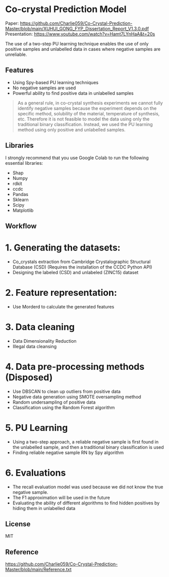 # Co-crystal Prediction Model

Paper: https://github.com/Charlie059/Co-Crystal-Prediction-Master/blob/main/XUHUI_GONG_FYP_Dissertation_Report_V1.3.0.pdf
Presentation: https://www.youtube.com/watch?v=Hamt7LYnHaA&t=20s


The use of a two-step PU learning technique enables the use of only positive samples and unlabelled data in cases where negative samples are unreliable.

## Features

- Using Spy-based PU learning techniques
- No negative samples are used
- Powerful ability to find positive data in unlabelled samples



> As a general rule, in co-crystal synthesis experiments we cannot fully identify negative samples because the experiment depends on the specific method, solubility of the material, temperature of synthesis, etc. Therefore it is not feasible to model the data using only the traditional binary classification. Instead, we used the PU learning method using only positive and unlabelled samples.



## Libraries

I strongly recommend that you use Google Colab to run the following essential libraries:

- Shap
- Numpy
- rdkit
- ccdc
- Pandas
- Sklearn
- Scipy
- Matplotlib

## Workflow

# 1. Generating the datasets:
-  Co_crystals extraction from Cambridge Crystalographic Structural Database (CSD) (Requires the installation of the CCDC Python API)
-  Designing the labeled (CSD) and unlabeled (ZINC15) dataset

# 2. Feature representation:
- Use Morderd to calculate the generated features

# 3. Data cleaning
- Data Dimensionality Reduction
- Illegal data cleansing

# 4. Data pre-processing methods (Disposed)
- Use DBSCAN to clean up outliers from positive data
- Negative data generation using SMOTE oversampling method
- Random undersampling of positive data
- Classification using the Random Forest algorithm

# 5. PU Learning
- Using a two-step approach, a reliable negative sample is first found in the unlabelled sample, and then a traditional binary classification is used
- Finding reliable negative sample RN by Spy algorithm

# 6. Evaluations
- The recall evaluation model was used because we did not know the true negative sample.
- The F1 approximation will be used in the future
- Evaluating the ability of different algorithms to find hidden positives by hiding them in unlabelled data

## License

MIT

## Reference

https://github.com/Charlie059/Co-Crystal-Prediction-Master/blob/main/Reference.txt
